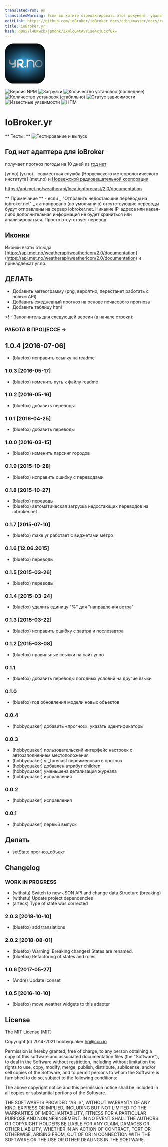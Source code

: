 ```yaml
---
translatedFrom: en
translatedWarning: Если вы хотите отредактировать этот документ, удалите поле «translationFrom», в противном случае этот документ будет снова автоматически переведен
editLink: https://github.com/ioBroker/ioBroker.docs/edit/master/docs/ru/adapterref/iobroker.yr/README.md
title: ioBroker.yr
hash: qOo57l4UKwcb/jpMdhk/Zk4lcG4tAvY1se4xjUcxfGk=
---
```

![Логотип](../../../en/adapterref/iobroker.yr/admin/yr.png)

![Версия NPM](http://img.shields.io/npm/v/iobroker.yr.svg)
![Загрузки](https://img.shields.io/npm/dm/iobroker.yr.svg)
![Количество установок (последнее)](http://iobroker.live/badges/yr-installed.svg)
![Количество установок (стабильно)](http://iobroker.live/badges/yr-stable.svg)
![Статус зависимости](https://img.shields.io/david/ioBroker/iobroker.yr.svg)
![Известные уязвимости](https://snyk.io/test/github/ioBroker/ioBroker.yr/badge.svg)
![НПМ](https://nodei.co/npm/iobroker.yr.png?downloads=true)

# IoBroker.yr
** Тесты: ** ![Тестирование и выпуск](https://github.com/ioBroker/ioBroker.met/workflows/Test%20and%20Release/badge.svg)

## Год нет адаптера для ioBroker
получает прогноз погоды на 10 дней из [год нет](yr.no)

[yr.no] (yr.no) - совместная служба [Норвежского метеорологического института] (met.no) и [Норвежской радиовещательной корпорации](nrk.no)

https://api.met.no/weatherapi/locationforecast/2.0/documentation

** Примечание ** - если _ "Отправить недостающие переводы на iobroker.net" _ активировано (по умолчанию) отсутствующие переводы будут отправлены на сервер iobroker.net. Никакие IP-адреса или какая-либо дополнительная информация не будет храниться или анализироваться. Просто отсутствует перевод.

## Иконки
Иконки взяты отсюда [https://api.met.no/weatherapi/weathericon/2.0/documentation](https://api.met.no/weatherapi/weathericon/2.0/documentation) и принадлежат yr.no.

## ДЕЛАТЬ
* Добавить метеограмму (png, вероятно, перестанет работать с новым API)
* Добавить ежедневный прогноз на основе почасового прогноза
* Добавить таблицу html

<! - Заполнитель для следующей версии (в начале строки):

### __РАБОТА В ПРОЦЕССЕ__ ->
## 1.0.4 [2016-07-06]
* (bluefox) исправить ссылку на readme

### 1.0.3 [2016-05-17]
* (bluefox) изменить путь к файлу readme

### 1.0.2 [2016-05-16]
* (bluefox) добавить переводы

### 1.0.1 [2016-04-25]
* (bluefox) добавить переводы

### 1.0.0 [2016-03-15]
* (bluefox) изменить парсинг городов

### 0.1.9 [2015-10-28]
* (bluefox) исправить ошибку с переводами

### 0.1.8 [2015-10-27]
* (bluefox) переводы
* (bluefox) автоматическая загрузка недостающих переводов на iobroker.net

### 0.1.7 [2015-07-10]
* (bluefox) make yr работает с виджетами метро

### 0.1.6 [12.06.2015]
* (bluefox) переводы

### 0.1.5 [2015-03-26]
* (bluefox) переводы

### 0.1.4 [2015-03-24]
* (bluefox) удалить единицу "%" для "направления ветра"

### 0.1.3 [2015-03-22]
* (bluefox) исправить ошибку с завтра и послезавтра

### 0.1.2 [2015-03-08]
* (bluefox) правильные ссылки на сайт yr.no

### 0.1.1
* (bluefox) добавить переводы погодных условий на другие языки

### 0.1.0
* (bluefox) год обновления модели новых объектов

### 0.0.4
* (hobbyquaker) добавить «прогноз». указать идентификаторы

### 0.0.3
* (hobbyquaker) пользовательский интерфейс настроек с автозаполнением местоположения
* (hobbyquaker) yr_forecast переименован в прогноз
* (hobbyquaker) добавлен атрибут children
* (hobbyquaker) уменьшена детализация журнала
* (hobbyquaker) исправления

### 0.0.2
* (hobbyquaker) исправления

### 0.0.1
* (hobbyquaker) первый выпуск

## Делать
* setState прогноз_объект

## Changelog

### __WORK IN PROGRESS__
* (withstu) Switch to new JSON API and change data Structure (breaking)
* (withstu) Update project dependencies
* (arteck) Type of state was corrected  

### 2.0.3 [2018-10-10]
* (bluefox) add translations

### 2.0.2 [2018-08-01]
* (bluefox) Warning! Breaking changes! States are renamed.
* (bluefox) Refactoring of states and roles

### 1.0.6 [2017-05-27]
* (Andre) Update iconset

### 1.0.5 [2016-10-10]
* (bluefox) move weather widgets to this adapter

## License
The MIT License (MIT)

Copyright (c) 2014-2021 hobbyquaker <hq@ccu.io>

Permission is hereby granted, free of charge, to any person obtaining a copy
of this software and associated documentation files (the "Software"), to deal
in the Software without restriction, including without limitation the rights
to use, copy, modify, merge, publish, distribute, sublicense, and/or sell
copies of the Software, and to permit persons to whom the Software is
furnished to do so, subject to the following conditions:

The above copyright notice and this permission notice shall be included in all
copies or substantial portions of the Software.

THE SOFTWARE IS PROVIDED "AS IS", WITHOUT WARRANTY OF ANY KIND, EXPRESS OR
IMPLIED, INCLUDING BUT NOT LIMITED TO THE WARRANTIES OF MERCHANTABILITY,
FITNESS FOR A PARTICULAR PURPOSE AND NONINFRINGEMENT. IN NO EVENT SHALL THE
AUTHORS OR COPYRIGHT HOLDERS BE LIABLE FOR ANY CLAIM, DAMAGES OR OTHER
LIABILITY, WHETHER IN AN ACTION OF CONTRACT, TORT OR OTHERWISE, ARISING FROM,
OUT OF OR IN CONNECTION WITH THE SOFTWARE OR THE USE OR OTHER DEALINGS IN THE
SOFTWARE.